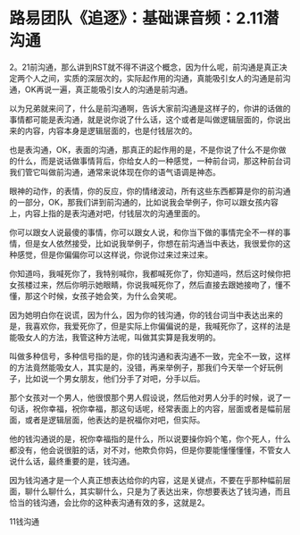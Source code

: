 # 路易团队《追逐》：基础课音频：2.11潜沟通

2。21前沟通，那么讲到RST就不得不讲这个概念，因为什么呢，前沟通是真正决定两个人之间，实质的深层次的，实际起作用的沟通，真能吸引女人的沟通是前沟通，OK再说一遍，真正能吸引女人的沟通是前沟通。

以为兄弟就来问了，什么是前沟通啊，告诉大家前沟通是这样子的，你讲的话做的事情都可能是表沟通，就是说你说了什么话，这个或者是叫做逻辑层面的，你说出来的内容，内容本身是逻辑层面的，也是付钱层次的。

也是表沟通，OK，表面的沟通，那真正的起作用的是，不是你说了什么不是你做的什么，而是说话做事情背后，你给女人的一种感觉，一种前台词，那这种前台词我们管它叫做前沟通，通常来说体现在你的语气语调是神态。

眼神的动作，的表情，你的反应，你的情绪波动，所有这些东西都算是你的前沟通的一部分，OK，那我们讲到前沟通的，比如说我会举例子，你可以跟女孩内容上，内容上指的是表沟通对吧，付钱层次的沟通里面的。

你可以跟女人说最傻的事情，你可以跟女人说，和你当下做的事情完全不一样的事情，但是女人依然接受，比如说我举例子，你想在前沟通当中表达，我很爱你的这种感觉，但是你偏偏你可以这样说，你说你过来过来过来。

你知道吗，我喊死你了，我特别喊你，我都喊死你了，你知道吗，然后这时候你把女孩楼过来，然后你明示她眼睛，你说我喊死你了，然后直接去跟她接吻了，懂不懂，那这个时候，女孩子她会笑，为什么会笑呢。

因为她明白你在说谎，因为什么，因为你的钱沟通，你的钱台词当中表达出来的是，我喜欢你，我爱死你了，但是实际上你偏偏说的是，我喊死你了，这样的法是能吸女人的方法，我管这种方法呢，叫做其实算是我发明的。

叫做多种信号，多种信号指的是，你的钱沟通和表沟通不一致，完全不一致，这样的方法竟然能吸女人，其实是的，没错，再来举例子，那我们今天举一个好玩例子，比如说一个男女朋友，他们分手了对吧，分手以后。

那个女孩对一个男人，他很恨那个男人假设说，然后他对男人分手的时候，说了一句话，祝你幸福，祝你幸福，那这句话呢，经常表面上的内容，层面或者是幅前层面，或者是逻辑层面，他表达的是祝福你对吧，但实际。

他的钱沟通说的是，祝你幸福指的是什么，所以说要操你妈个笔，你个死人，什么都没有，他会说很脏的话，对不对，他欺负你妈，但是你要能懂懂懂懂，不管女人说什么话，最终重要的是，钱沟通。

因为钱沟通才是一个人真正想表达给你的内容，这是关键点，不要在乎那种幅前层面，聊什么聊什么，其实聊什么，只是为了表达出来，你想要表达了钱沟通，而且恰当的钱沟通，会比你的这种表沟通有效的多，这就是2。

11钱沟通